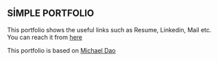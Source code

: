 ## SİMPLE PORTFOLIO

This portfolio shows the useful links such as Resume, Linkedin, Mail etc. You can reach it from [here](https://ocakhasan.github.io/)

This portfolio is based on [Michael Dao](https://github.com/MichaelDao/Minimal-Website-Template)